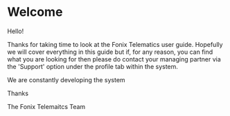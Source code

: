 # Welcome

Hello! 

Thanks for taking time to look at the Fonix Telematics user guide. Hopefully we will cover everything in this guide but if, for any reason, you can find what you are looking for then please do contact your managing partner via the 'Support' option under the profile tab within the system. 

We are constantly developing the system 

Thanks 

The Fonix Telemaitcs Team
<!--stackedit_data:
eyJoaXN0b3J5IjpbLTE0NDk0NTUyNjAsLTE1Mjk2NTEwMDhdfQ
==
-->